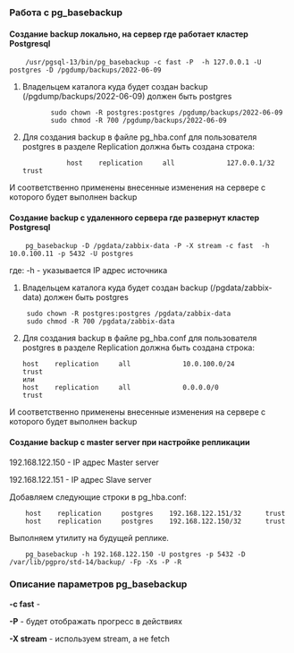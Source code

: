 ### Работа с pg_basebackup

#### Создание backup локально, на сервер где работает кластер Postgresql

        /usr/pgsql-13/bin/pg_basebackup -c fast -P  -h 127.0.0.1 -U postgres -D /pgdump/backups/2022-06-09
        
  1. Владельцем каталога куда будет создан backup (/pgdump/backups/2022-06-09) должен быть postgres

                sudo chown -R postgres:postgres /pgdump/backups/2022-06-09
                sudo chmod -R 700 /pgdump/backups/2022-06-09
  
2. Для создания backup в файле pg_hba.conf для пользователя postgres в разделе Replication должна быть создана строка:

                  host    replication     all             127.0.0.1/32              trust

       
И соответственно применены внесенные изменения на сервере с которого будет выполнен backup      
       

#### Создание backup с удаленного сервера где развернут кластер Postgresql

        pg_basebackup -D /pgdata/zabbix-data -P -X stream -c fast  -h 10.0.100.11 -p 5432 -U postgres 
        
где: 
   -h <IP> - указывается IP адрес источника

1. Владельцем каталога куда будет создан backup (/pgdata/zabbix-data) должен быть postgres

        sudo chown -R postgres:postgres /pgdata/zabbix-data
        sudo chmod -R 700 /pgdata/zabbix-data
  
2. Для создания backup в файле pg_hba.conf для пользователя postgres в разделе Replication должна быть создана строка:

       host    replication     all             10.0.100.0/24               trust
       или
       host    replication     all             0.0.0.0/0                   trust
       
И соответственно применены внесенные изменения на сервере с которого будет выполнен backup
        
####  Создание backup с master server при настройке репликации       

192.168.122.150 - IP адрес Master server
        
192.168.122.151 - IP адрес Slave server

Добавляем следующие строки в pg_hba.conf:
        
        host    replication     postgres    192.168.122.151/32      trust
        host    replication     postgres    192.168.122.150/32      trust    

Выполняем утилиту на будущей реплике.
        
        pg_basebackup -h 192.168.122.150 -U postgres -p 5432 -D /var/lib/pgpro/std-14/backup/ -Fp -Xs -P -R

        

### Описание параметров pg_basebackup

**-с fast** -         
        
**-P** - будет отображать прогресс в действиях      
        
**-X stream** - используем stream, а не fetch      
        
